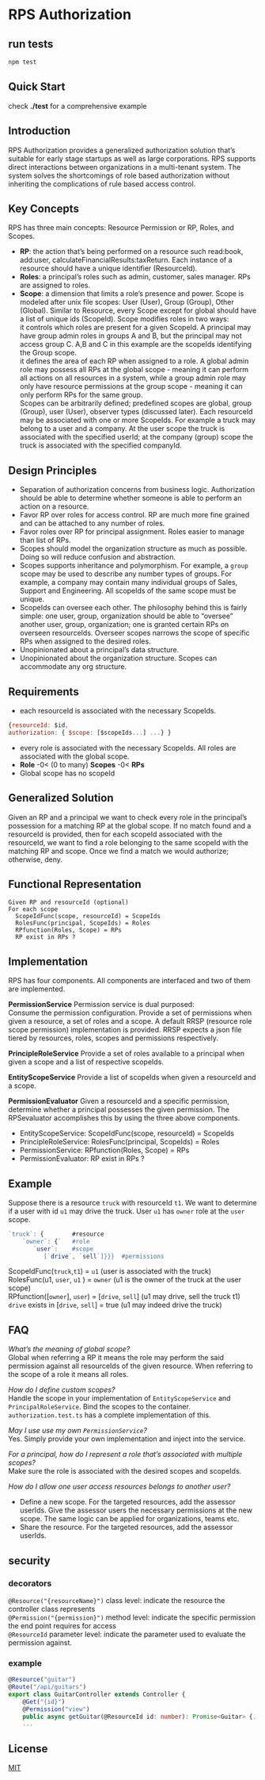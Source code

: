 # RPS Authorization

## run tests

``` bash
npm test
```

## Quick Start

check **./test** for a comprehensive example

## Introduction

RPS Authorization provides a generalized authorization solution that’s suitable for early stage startups as well as large corporations.  RPS supports direct interactions between organizations in a multi-tenant system.  The system solves the shortcomings of role based authorization without inheriting the complications of rule based access control.  

## Key Concepts

RPS has three main concepts: Resource Permission or RP, Roles, and Scopes.  

* **RP**: the action that’s being performed on a resource such read:book, add:user, calculateFinancialResults:taxReturn.  Each instance of a resource should have a unique identifier (ResourceId).  
* **Roles**: a principal’s roles such as admin, customer, sales manager.  RPs are assigned to roles.  
* **Scope**: a dimension that limits a role’s presence and power.  Scope is modeled after unix file scopes: User (User), Group (Group), Other (Global).  Similar to Resource, every Scope except for global should have a list of unique ids (ScopeId).   Scope modifies roles in two ways:  
it controls which roles are present for a given ScopeId.  A principal may have group admin roles in groups A and B, but the principal may not access group C.  A,B and C in this example are the scopeIds identifying the Group scope.  
it defines the area of each RP when assigned to a role.  A global admin role may possess all RPs at the global scope - meaning it can perform all actions on all resources in a system, while a group admin role may only have resource permissions at the group scope - meaning it can only perform RPs for the same group.  
Scopes can be arbitrarily defined; predefined scopes are global, group (Group), user (User), observer types (discussed later).  Each resourceId may be associated with one or more ScopeIds.  For example a truck may belong to a user and a company.  At the user scope the truck is associated with the specified userId; at the company (group) scope the truck is associated with the specified companyId.

## Design Principles

* Separation of authorization concerns from business logic.  Authorization should be able to determine whether someone is able to perform an action on a resource.  
* Favor RP over roles for access control.  RP are much more fine grained and can be attached to any number of roles.  
* Favor roles over RP for principal assignment.  Roles easier to manage than list of RPs.  
* Scopes should model the organization structure as much as possible.  Doing so will reduce confusion and abstraction.  
* Scopes supports inheritance and polymorphism.  For example, a `group` scope may be used to describe any number types of groups.  For example, a company may contain many individual groups of Sales, Support and Engineering.  All scopeIds of the same scope must be unique.  
* ScopeIds can oversee each other.  The philosophy behind this is fairly simple: one user, group, organization should be able to “oversee” another user, group, organization; one is granted certain RPs on overseen resourceIds.  Overseer scopes narrows the scope of specific RPs when assigned to the desired roles.
* Unopinionated about a principal’s data structure.
* Unopinionated about the organization structure.  Scopes can accommodate any org structure.

## Requirements

* each resourceId is associated with the necessary ScopeIds.  

```javascript
{resourceId: $id,  
authorization: { $scope: [$scopeIds...] ...} }
```

* every role is associated with the necessary ScopeIds.  All roles are associated with the global scope.  
* **Role** -0< (0 to many) **Scopes** -0< **RPs**  
* Global scope has no scopeId  

## Generalized Solution

Given an RP and a principal we want to check every role in the principal’s possession for a matching RP at the global scope.  If no match found and a resourceId is provided, then for each scopeId associated with the resourceId, we want to find a role belonging to the same scopeId with the matching RP and scope.  Once we find a match we would authorize; otherwise, deny.

## Functional Representation

```psedo
Given RP and resourceId (optional)  
For each scope  
  ScopeIdFunc(scope, resourceId) = ScopeIds  
  RolesFunc(principal, ScopeIds) = Roles  
  RPfunction(Roles, Scope) = RPs  
  RP exist in RPs ?
```

## Implementation

RPS has four components.  All components are interfaced and two of them are implemented.  

**PermissionService**
Permission service is dual purposed:  
Consume the permission configuration.
Provide a set of permissions when given a resource, a set of roles and a scope.
A default RRSP (resource role scope permission) implementation is provided.  RRSP expects a json file tiered by resources, roles, scopes and permissions respectively.

**PrincipleRoleService**
Provide a set of roles available to a principal when given a scope and a list of respective scopeIds.  

**EntityScopeService**
Provide a list of scopeIds when given a resourceId and a scope.  

**PermissionEvaluator**
Given a resourceId and a specific permission, determine whether a principal possesses the given permission.  The RPSevaluator accomplishes this by using the three above components.  

* EntityScopeService: ScopeIdFunc(scope, resourceId) = ScopeIds
* PrincipleRoleService: RolesFunc(principal, ScopeIds) = Roles
* PermissionService: RPfunction(Roles, Scope) = RPs
* PermissionEvaluator: RP exist in RPs ?

## Example  

Suppose there is a resource `truck` with resourceId `t1`.  We want to determine if a user with id `u1` may drive the truck.  User `u1` has `owner` role at the `user` scope.

```javascript
`truck`: {        #resource
    `owner`: {`   #role
       `user`:    #scope
          [`drive`, `sell`]}}}  #permissions
```
  
ScopeIdFunc(`truck`,`t1`) = `u1`  (user is associated with the truck)  
RolesFunc(u1, `user`, `u1` )  = `owner` (u1 is the owner of the truck at the user scope)  
RPfunction([`owner`], `user`) = [`drive`, `sell`] (u1 may drive, sell the truck t1)  
`drive` exists in [`drive`, `sell`] = true (u1 may indeed drive the truck)  

## FAQ

*What’s the meaning of global scope?*  
Global when referring a RP it means the role may perform the said permission against all resourceIds of the given resource.  When referring to the scope of a role it means all roles.

*How do I define custom scopes?*  
Handle the scope in your implementation of `EntityScopeService` and `PrincipalRoleService`.  Bind the scopes to the container.  `authorization.test.ts` has a complete implementation of this.  

*May I use use my own `PermissionService`?*  
Yes.  Simply provide your own implementation and inject into the service.  

*For a principal, how do I represent a role that’s associated with multiple scopes?*  
Make sure the role is associated with the desired scopes and scopeIds.

*How do I allow one user access resources belongs to another user?*  

* Define a new scope.  For the targeted resources, add the assessor userIds.  Give the assessor users the necessary permissions at the new scope. The same logic can be applied for organizations, teams etc.
* Share the resource.  For the targeted resources, add the assessor userIds.  

## security

### decorators

`@Resource("{resourceName}")` class level: indicate the resource the controller class represents  
`@Permission("{permission}")` method level: indicate the specific permission the end point requires for access  
`@ResourceId` parameter level: indicate the parameter used to evaluate the permission against.

### example

```typescript
@Resource("guitar")
@Route("/api/guitars")
export class GuitarController extends Controller {
    @Get("{id}")
    @Permission("view")
    public async getGuitar(@ResourceId id: number): Promise<Guitar> {...}
    ...
```

## License

[MIT](https://choosealicense.com/licenses/mit/)
